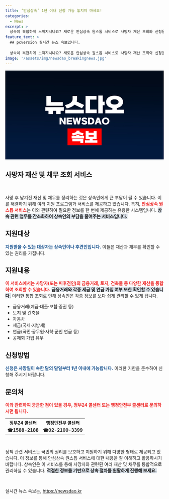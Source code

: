 ```yaml
---
title: ‘안심상속’ 1년 이내 신청 가능 놓치지 마세요!
categories:
  - News
excerpt: >
  상속이 복잡하게 느껴지시나요? 새로운 안심상속 원스톱 서비스로 사망자 재산 조회와 신청을 간편하게 해결하세요! 모든 재산과 채무를 한 번에 확인할 수 있는 기회, 놓치지 마세요!
feature_text: >
  ## pcversion 실시간 뉴스 속보입니다.

  상속이 복잡하게 느껴지시나요? 새로운 안심상속 원스톱 서비스로 사망자 재산 조회와 신청을 간편하게 해결하세요! 모든 재산과 채무를 한 번에 확인할 수 있는 기회, 놓치지 마세요!
image: '/assets/img/newsdao_breakingnews.jpg'
---
```


<p><img src="/assets/img/newsdao_breakingnews.jpg" alt="pcversion 속보" /></p>

<h2 data-ke-size="size26">사망자 재산 및 채무 조회 서비스</h2>

<p data-ke-size="size16">&nbsp;</p> 

<p>사망 후 남겨진 재산 및 채무를 정리하는 것은 상속인에게 큰 부담이 될 수 있습니다. 이를 해결하기 위해 여러 지원 프로그램과 서비스를 제공하고 있습니다. 특히, <b><span style="color: #ee2323;">안심상속 원스톱 서비스</span></b>는 이와 관련하여 필요한 정보를 한 번에 제공하는 유용한 시스템입니다. <b><span style="background-color: #21538527;">상속 관련 업무를 간소화하여 상속인의 부담을 줄여주는 서비스입니다.</span></b></p>

<div>
    <h2 data-ke-size="size26">지원대상</h2>
    <p><b><span style="color: #1a5490;">지원받을 수 있는 대상자는 상속인이나 후견인입니다.</span></b> 이들은 재산과 채무를 확인할 수 있는 권리를 가집니다.</p>
</div>

<div>
    <h2 data-ke-size="size26">지원내용</h2>
    <p><b><span style="color: #ee2323;">이 서비스에서는 사망자(또는 피후견인)의 금융거래, 토지, 건축물 등 다양한 재산을 통합하여 조회할 수 있습니다.</span></b> <b><span style="background-color: #21538527;">금융거래와 각종 세금 및 연금 가입 여부 또한 확인할 수 있습니다.</span></b> 이러한 통합 조회로 인해 상속인은 각종 정보를 보다 쉽게 관리할 수 있게 됩니다.</p>
    <ul>
        <li>금융거래(예금·대출·보험·증권 등)</li>
        <li>토지 및 건축물</li>
        <li>자동차</li>
        <li>세금(국세·지방세)</li>
        <li>연금(국민·공무원·사학·군인 연금 등)</li>
        <li>공제회 가입 유무</li>
    </ul>
</div>

<div>
    <h2 data-ke-size="size26">신청방법</h2>
    <p><b><span style="color: #1a5490;">신청은 사망일이 속한 달의 말일부터 1년 이내에 가능합니다.</span></b> 이러한 기한을 준수하여 신청해 주시기 바랍니다.</p>
</div>

<div>
    <h2 data-ke-size="size26">문의처</h2>
    <p><b><span style="color: #ee2323;">이와 관련하여 궁금한 점이 있을 경우, 정부24 콜센터 또는 행정안전부 콜센터로 문의하시면 됩니다.</span></b>
    <table>
        <tr>
            <td style="text-align: center; height: 17px;"><b>정부24 콜센터</b></td>
            <td style="text-align: center; height: 17px;"><b>행정안전부 콜센터</b></td>
        </tr>
        <tr>
            <td style="text-align: center; height: 17px;"><b>☎1588-2188</b></td>
            <td style="text-align: center; height: 17px;"><b>☎02-2100-3399</b></td>
        </tr>
    </table>
    </p>
</div>

<p data-ke-size="size16">&nbsp;</p>

<p>정책 관련 서비스는 국민의 권리를 보호하고 지원하기 위해 다양한 형태로 제공되고 있습니다. 이 정보를 통해 안심상속 원스톱 서비스에 대한 내용을 잘 이해하고 활용하시기 바랍니다. 상속인은 이 서비스를 통해 사망자와 관련된 여러 재산 및 채무를 통합적으로 관리하실 수 있습니다. <b><span style="background-color: #21538527;">적절한 정보를 기반으로 상속 절차를 원활하게 진행해 보세요.</span></b> </p>

<p data-ke-size="size16">&nbsp;</p> 
실시간 뉴스 속보는, <a href="https://newsdao.kr" rel="dofollow">https://newsdao.kr</a>


